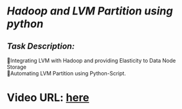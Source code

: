 # ***Hadoop and LVM Partition using python***

## ***Task Description:***
🔅Integrating LVM with Hadoop and providing Elasticity to Data Node Storage </br>
🔅Automating LVM Partition using Python-Script.

# Video URL: [here](https://www.linkedin.com/posts/gaurav-pagare-8b721a193_hadoop-python-righteducation-activity-6730815280320274432-toOH)
